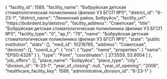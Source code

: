 {
    "facility_id": 1589,
    "facility_name": "Бобруйская детская стоматологическая поликлиника (филиал УЗ БГСП №1)",
    "district_id": "6-23-1",
    "district_name": "Ленинский район, Бобруйск",
    "facility_url": "https:\/\/bobrdent.by\/detstvo\/",
    "facility_address": "Советская",
    "title": "Бобруйская детская стоматологическая поликлиника (филиал УЗ БГСП №1)",
    "facility_type": "0",
    "ap_1": "79",
    "name": "Бобруйская детская стоматологическая поликлиника (филиал УЗ БГСП №1)",
    "state": "public institution",
    "stats": [],
    "med_id": 10216765,
    "address": "Советская",
    "devices": [],
    "coord_x_y": {
        "crs": {
            "type": "name",
            "properties": {
                "name": "EPSG:4326"
            }
        },
        "type": "Point",
        "coordinates": [
            27.5559,
            53.9004
        ]
    },
    "job_offers": [],
    "place_name": "Бобруйск",
    "place_type": "city",
    "division_id": "6-23-1",
    "year_of_closing": null,
    "year_of_opening": "2006",
    "healthcare_facility_key": 1589,
    "administrative_division_id": "6-23-1"
}